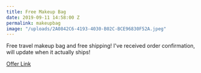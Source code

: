 ```yaml
---
title: Free Makeup Bag
date: 2019-09-11 14:58:00 Z
permalink: makeupbag
image: "/uploads/2A0842C6-4193-4030-B02C-BCE96830F52A.jpeg"
---
```


Free travel makeup bag and free shipping! I've received order confirmation, will update when it actually ships!

[Offer Link](https://www.victoriafusion.com/collections/all/products/travel-makeup-bag)